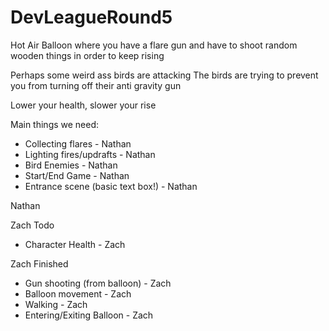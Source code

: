 # DevLeagueRound5

Hot Air Balloon where you have a flare gun and have to shoot random wooden things in order to keep rising

Perhaps some weird ass birds are attacking
The birds are trying to prevent you from turning off their anti gravity gun

Lower your health, slower your rise


Main things we need:
- Collecting flares - Nathan
- Lighting fires/updrafts - Nathan
- Bird Enemies - Nathan
- Start/End Game - Nathan
- Entrance scene (basic text box!) - Nathan



Nathan

Zach Todo
- Character Health - Zach

Zach Finished
- Gun shooting (from balloon) - Zach
- Balloon movement - Zach
- Walking - Zach
- Entering/Exiting Balloon - Zach